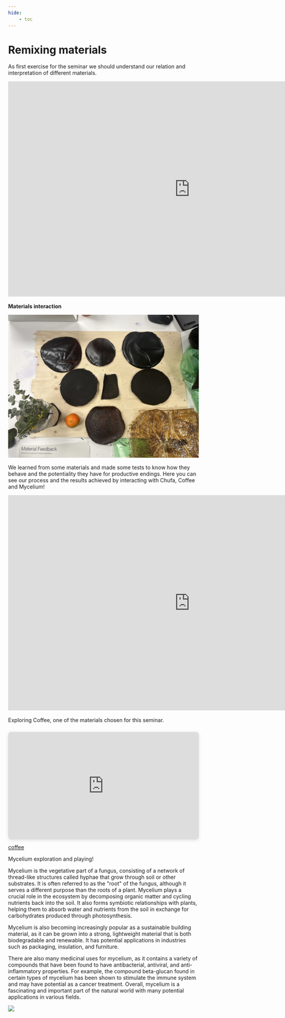 ```yaml
---
hide:
    - toc
---
```


# Remixing materials

As first exercise for the seminar we should understand our relation and interpretation of different materials.

<iframe src="https://docs.google.com/presentation/d/e/2PACX-1vR7lXsFIzLbLyIJCEewoG43OOgQsdKPcDOklPMEJYy1HodMDbPNrt6ZEygfysY1ucjfswzB_g2m7kwV/embed?start=false&loop=false&delayms=3000" frameborder="0" width="960" height="569" allowfullscreen="true" mozallowfullscreen="true" webkitallowfullscreen="true"></iframe>




**Materials interaction**

![](../images/IMG_9909_(1).jpg)


We learned from some materials and made some tests to know how they behave and the potentiality they have for productive endings. Here you can see our process and the results achieved by interacting with Chufa, Coffee and Mycelium!


<iframe src="https://docs.google.com/presentation/d/e/2PACX-1vRjh56gf-m3NotTWq_R_c8rk6aud9Ug9jL5vrxLU43EQNfZGjJ0bgGY2oozJqKkkmQxA7u83xC_7V8h/embed?start=false&loop=false&delayms=3000" frameborder="0" width="960" height="569" allowfullscreen="true" mozallowfullscreen="true" webkitallowfullscreen="true"></iframe>

Exploring Coffee, one of the materials chosen for this seminar.

<div style="position: relative; width: 100%; height: 0; padding-top: 56.2500%;
 padding-bottom: 0; box-shadow: 0 2px 8px 0 rgba(63,69,81,0.16); margin-top: 1.6em; margin-bottom: 0.9em; overflow: hidden;
 border-radius: 8px; will-change: transform;">
  <iframe loading="lazy" style="position: absolute; width: 100%; height: 100%; top: 0; left: 0; border: none; padding: 0;margin: 0;"
    src="https:&#x2F;&#x2F;www.canva.com&#x2F;design&#x2F;DAFgevHrjIE&#x2F;view?embed" allowfullscreen="allowfullscreen" allow="fullscreen">
  </iframe>
</div>
<a href="https:&#x2F;&#x2F;www.canva.com&#x2F;design&#x2F;DAFgevHrjIE&#x2F;view?utm_content=DAFgevHrjIE&amp;utm_campaign=designshare&amp;utm_medium=embeds&amp;utm_source=link" target="_blank" rel="noopener"> coffee</a> 

Mycelium exploration and playing!

Mycelium is the vegetative part of a fungus, consisting of a network of thread-like structures called hyphae that grow through soil or other substrates. It is often referred to as the "root" of the fungus, although it serves a different purpose than the roots of a plant.
Mycelium plays a crucial role in the ecosystem by decomposing organic matter and cycling nutrients back into the soil. It also forms symbiotic relationships with plants, helping them to absorb water and nutrients from the soil in exchange for carbohydrates produced through photosynthesis.

Mycelium is also becoming increasingly popular as a sustainable building material, as it can be grown into a strong, lightweight material that is both biodegradable and renewable. It has potential applications in industries such as packaging, insulation, and furniture.

There are also many medicinal uses for mycelium, as it contains a variety of compounds that have been found to have antibacterial, antiviral, and anti-inflammatory properties. For example, the compound beta-glucan found in certain types of mycelium has been shown to stimulate the immune system and may have potential as a cancer treatment. Overall, mycelium is a fascinating and important part of the natural world with many potential applications in various fields.

![](../images/Recurso%202.png)


